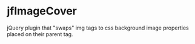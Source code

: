 # jfImageCover
jQuery plugin that "swaps" img tags to css background image properties placed on their parent tag.  
